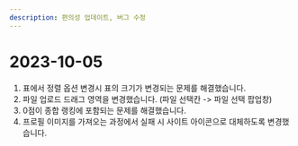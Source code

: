 ```yaml
---
description: 편의성 업데이트, 버그 수정
---
```


# 2023-10-05

1. 표에서 정렬 옵션 변경시 표의 크기가 변경되는 문제를 해결했습니다.
2. 파일 업로드 드래그 영역을 변경했습니다. (파일 선택칸 -> 파일 선택 팝업창)
3. 0점이 종합 랭킹에 포함되는 문제를 해결했습니다.
4. 프로필 이미지를 가져오는 과정에서 실패 시 사이트 아이콘으로 대체하도록 변경했습니다.
